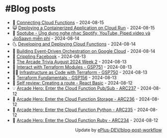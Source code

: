 # #Blog posts
<!-- BLOG-POST-LIST:START -->
- 🧰 [Connecting Cloud Functions](https://eplus.dev/connecting-cloud-functions) - 2024-08-15
- 😺 [Deploying a Containerized Application on Cloud Run](https://eplus.dev/deploying-a-containerized-application-on-cloud-run) - 2024-08-15
- 🗽 [Spotube - Ứng dụng nghe nhạc Spotify, YouTube, Piped.video và JioSaavn miễn phí](https://eplus.dev/spotube-ung-dung-nghe-nhac-spotify-youtube-pipedvideo-va-jiosaavn-mien-phi) - 2024-08-14
- 🌜 [Developing and Deploying Cloud Functions](https://eplus.dev/developing-and-deploying-cloud-functions) - 2024-08-14
- 📝 [Building Event-Driven Orchestration on Google Cloud](https://eplus.dev/building-event-driven-orchestration-on-google-cloud) - 2024-08-14
- 🚀 [Crippling Facebook](https://eplus.dev/crippling-facebook) - 2024-08-13
- 💼 [The Arcade Trivia August 2024 Week 2](https://eplus.dev/the-arcade-trivia-august-2024-week-2) - 2024-08-13
- 🦣 [Interact with Terraform Modules - GSP751](https://eplus.dev/interact-with-terraform-modules-gsp751) - 2024-08-13
- 👨‍🏫 [Infrastructure as Code with Terraform - GSP750](https://eplus.dev/infrastructure-as-code-with-terraform-gsp750) - 2024-08-13
- 🔭 [Terraform Fundamentals - GSP156](https://eplus.dev/terraform-fundamentals-gsp156) - 2024-08-13
- 🤡 [Self review: Creating a route - React Basic](https://eplus.dev/self-review-creating-a-route-react-basic) - 2024-08-12
- 💡 [Arcade Hero: Enter the Cloud Function Pub/Sub - ARC237](https://eplus.dev/arcade-hero-enter-the-cloud-function-pub-sub-arc-237) - 2024-08-12
- 🦣 [Arcade Hero: Enter the Cloud Function Storage - ARC236](https://eplus.dev/arcade-hero-enter-the-cloud-function-storage-arc236) - 2024-08-12
- 💪 [Arcade Hero: Enter the Cloud Function Python - ARC235](https://eplus.dev/arcade-hero-enter-the-cloud-function-python-arc235) - 2024-08-12
- 🤡 [Arcade Hero: Enter the Cloud Function Ruby - ARC234](https://eplus.dev/arcade-hero-enter-the-cloud-function-ruby-arc234) - 2024-08-12<!-- BLOG-POST-LIST:END -->
<div align="right">
  Update by <a target="_blank"
    href="https://github.com/ePlus-DEV/blog-post-workflow">ePlus-DEV/blog-post-workflow</a>
</div>
